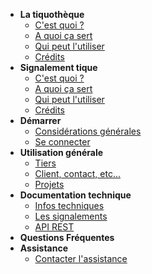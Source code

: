 <!-- docs/_sidebar.md -->

- **La tiquothèque**
  - [C'est quoi ?](/cest_quoi)
  - [A quoi ça sert](/a_quoi_ca_sert)
  - [Qui peut l'utiliser](/qui_peut_utiliser)
  - [Crédits](/credits)
- **Signalement tique**
  - [C'est quoi ?](/cest_quoi)
  - [A quoi ça sert](/a_quoi_ca_sert)
  - [Qui peut l'utiliser](/qui_peut_utiliser)
  - [Crédits](/credits)
- **Démarrer**
  - [Considérations générales](/considerations_generales)
  - [Se connecter](/se_connecter)
- **Utilisation générale**
  - [Tiers](/tiers)
  - [Client, contact, etc...](/clients)
  - [Projets](/projets)     
- **Documentation technique**
  - [Infos techniques](/infos_techniques)
  - [Les signalements](/signalements)
  - [API REST](/api_rest)
- **Questions Fréquentes**
- **Assistance**
	- [Contacter l'assistance](/contact_assistance)

	

